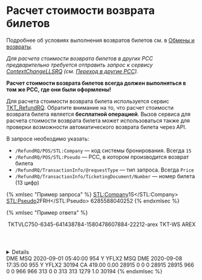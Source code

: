 # Расчет стоимости возврата билетов

Подробнее об условиях выполнения возвратов билетов см. в [Обмены и возвраты](exchanges-refunds.md#dobrovolnii_vozvrat_biletov).

*Для расчета стоимости возврата билетов в других PCC предварительно требуется отправить запрос к сервису [ContextChangeLLSRQ](https://developer.sabre.com/docs/read/soap_apis/management/utility/change_aaa) (см. [Переход в другие PCC](change-pcc.md)).*

**Расчет стоимости возврата билетов всегда должен выполняться в том же PCC, где они были оформлены!**

Для расчета стоимости возврата билета используется сервис [TKT_RefundRQ](https://developer.sabre.com/docs/read/soap_apis/air/fulfill/auto_price_air_refunds). Обратите внимание на то, что расчет стоимости возврата билета является **бесплатной операцией**. Вызов сервиса для расчета стоимости возврата билета может использоваться также для проверки возможности автоматического возврата билета через API.

В запросе необходимо указать:
- ```/RefundRQ/POS/STL:Company``` — код системы бронирования. Всегда ```1S```
- ```/RefundRQ/POS/STL:Pseudo``` — PCC, в котором производится возврат билета
- ```/RefundRQ/TransactionInfo/@requestType``` — тип запроса. Всегда ```Price```
- ```/RefundRQ/TransactionInfo/TicketingDocument/Number``` — номер билета (13 цифр) 

{% xmlsec "Пример запроса" %}
<RefundRQ version="1.1.0" xmlns="http://www.sabre.com/ns/Ticketing/ExchangeRefund/1.0" xmlns:STL="http://services.sabre.com/STL/v01">
  <POS>
    <STL:Company>1S</STL:Company>
    <STL:Pseudo>2FRH</STL:Pseudo>
  </POS>
  <TransactionInfo requestType="Price">
    <TicketingDocument>
      <Number>6285588040252</Number>
    </TicketingDocument>
  </TransactionInfo>
</RefundRQ>
{% endxmlsec %}

{% xmlsec "Пример ответа" %}
<RefundRS version="1.1.0" xmlns="http://www.sabre.com/ns/Ticketing/ExchangeRefund/1.0">
  <Header messageID="TKTVLC750-6345-641438784-1580478607884-22212-arex" version="1.1.0">
    <STL:OrchestrationID xmlns:STL="http://services.sabre.com/STL/v01">TKTVLC750-6345-641438784-1580478607884-22212-arex</STL:OrchestrationID>
    <STL:Results xmlns:STL="http://services.sabre.com/STL/v01">
      <STL:Success>
        <STL:System>TKT-WS</STL:System>
        <STL:Source>AREX</STL:Source>
      </STL:Success>
    </STL:Results>
  </Header>
  <Ticket number="6285588040252" type="TKT">
    <Details>
      <LocalIssueDate>2020-01-31T16:49:00</LocalIssueDate>
      <IssueLocation>2FRH</IssueLocation>
      <Reservation>CTKCTF</Reservation>
      <AgencyIdentifier>99999992</AgencyIdentifier>
      <ValidatingCarrier>B2</ValidatingCarrier>
    </Details>
    <Traveler firstName="IVAN MR" lastName="IVANOV" type="ADT"/>
    <ServiceCoupon number="1" status="OK">
      <StartLocation>DME</StartLocation>
      <EndLocation>MSQ</EndLocation>
      <StartDate>2020-09-01</StartDate>
      <StartTime>05:40:00</StartTime>
      <MarketingFlightNumber carrierCode="B2">954</MarketingFlightNumber>
      <BookingClass>Y</BookingClass>
      <FareBasis>YFLX2</FareBasis>
    </ServiceCoupon>
    <ServiceCoupon number="2" status="OK">
      <StartLocation>MSQ</StartLocation>
      <EndLocation>DME</EndLocation>
      <StartDate>2020-09-08</StartDate>
      <StartTime>17:35:00</StartTime>
      <MarketingFlightNumber carrierCode="B2">955</MarketingFlightNumber>
      <BookingClass>Y</BookingClass>
      <FareBasis>YFLX2</FareBasis>
    </ServiceCoupon>
    <Payment type="CA">
      <Amount currencyCode="RUB" decimalPlaces="0">30194</Amount>
      <Remarks>CA</Remarks>
    </Payment>
  </Ticket>
  <PriceInfo>
    <Refund fareNonRefundable="false" priceType="System" taxesNonRefundable="false">
      <BaseFareInfo currencyCode="EUR" decimalPlaces="2">
        <DocumentAmount>419.00</DocumentAmount>
        <UsedAmount>0.00</UsedAmount>
      </BaseFareInfo>
      <FareInfo currencyCode="RUB" decimalPlaces="0">
        <DocumentAmount>28915</DocumentAmount>
        <NonRefundableAmount>0</NonRefundableAmount>
        <UsedAmount>0</UsedAmount>
        <TotalFeesAmount>0</TotalFeesAmount>
        <CalculatedAmount>28915</CalculatedAmount>
        <RefundAmount>28915</RefundAmount>
      </FareInfo>
      <TaxInfo currencyCode="RUB" decimalPlaces="0">
        <Tax code="YQ">
          <DocumentAmount>966</DocumentAmount>
          <NonRefundableAmount>0</NonRefundableAmount>
          <UsedAmount>0</UsedAmount>
          <CalculatedAmount>966</CalculatedAmount>
          <RefundAmount>966</RefundAmount>
        </Tax>
        <Tax code="B8">
          <DocumentAmount>313</DocumentAmount>
          <NonRefundableAmount>0</NonRefundableAmount>
          <UsedAmount>0</UsedAmount>
          <CalculatedAmount>313</CalculatedAmount>
          <RefundAmount>313</RefundAmount>
        </Tax>
        <TotalTaxRefundAmount>1279</TotalTaxRefundAmount>
      </TaxInfo>
      <CommissionInfo>
        <Commission>
          <Percent>1.0</Percent>
        </Commission>
      </CommissionInfo>
    </Refund>
    <GrandTotal currencyCode="RUB" decimalPlaces="0">30194</GrandTotal>
  </PriceInfo>
  <TransactionInfo fulfilled="false"/>
</RefundRS>
{% endxmlsec %}
